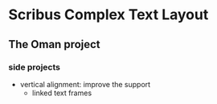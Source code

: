 # Scribus Complex Text Layout

## The Oman project

### side projects

- vertical alignment: improve the support
  - linked text frames
